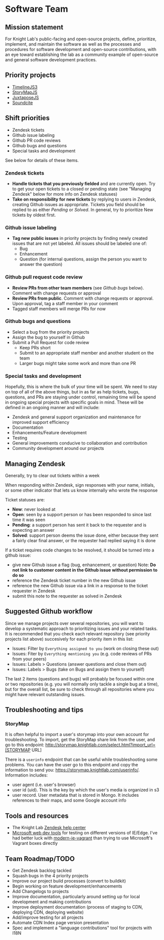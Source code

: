 # Software Team

## Mission statement

For Knight Lab's public-facing and open-source projects, define, prioritize, implement, and maintain the software as well as the processes and procedures for software development and open-source contributions, with an eye toward establishing the lab as a community example of open-source and general software development practices.

## Priority projects

  * [TimelineJS3](https://github.com/NUKnightLab/TimelineJS3)
  * [StoryMapJS](https://github.com/NUKnightLab/StoryMapJS)
  * [JuxtaposeJS](https://github.com/NUKnightLab/juxtapose)
  * [Soundcite](https://github.com/NUKnightLab/soundcite)
  
## Shift priorities
 
  * Zendesk tickets
  * Github issue labeling
  * Github PR code reviews
  * Github bugs and questions
  * Special tasks and development
  
See below for details of these items.
 
### Zendesk tickets
   
   - **Handle tickets that you previously fielded** and are currently open. Try to get your open tickets to a closed or pending state (see "Managing Zendesk" below for more info on Zendesk statuses)
   - **Take on responsibility for new tickets** by replying to users in Zendesk, creating Github issues as appropriate. Tickets you field should be replied to as either _Pending_ or _Solved_. In general, try to prioritize New tickets by oldest first.
   
### Github issue labeling
   
   - **Tag new public issues** in priority projects by finding newly created issues that are not yet labeled. All issues should be labeled one of:
     * Bug
     * Enhancement
     * Question (for internal questions, assign the person you want to answer the question)

### Github pull request code review
   
   - **Review PRs from other team members** (see _Github bugs_ below). Comment with change requests or approval
   - **Review PRs from public**. Comment with change requests or approval. Upon approval, tag a staff member in your comment
   - Tagged staff members will merge PRs for now
   
### Github bugs and questions
   
   - Select a bug from the priority projects
   - Assign the bug to yourself in Github
   - Submit a Pull Request for code review
     * Keep PRs short
     * Submit to an appropriate staff member and another student on the team
     * Larger bugs might take some work and more than one PR

### Special tasks and development

Hopefully, this is where the bulk of your time will be spent. We need to stay on top of all of the above things, but in as far as help tickets, bugs, questions, and PRs are staying under control, remaining time will be spend in ongoing special projects with specific goals in mind. These will be defined in an ongoing manner and will include:

  * Zendesk and general support organization and maintenance for improved support efficiency
  * Documentation
  * Enhancements/Feature development
  * Testing
  * General improvements conducive to collaboration and contribution
  * Community development around our projects
     
## Managing Zendesk

Generally, try to clear out tickets within a week

When responding within Zendesk, sign responses with your name, initials, or some other indicator that lets us know internally who wrote the response

Ticket statuses are:

  * **New**: never looked at
  * **Open**: seen by a support person or has been responded to since last time it was seen
  * **Pending**: a support person has sent it back to the requester and is expecting an answer
  * **Solved**: support person deems the issue done, either because they sent a fairly clear final answer, or the requester had replied saying it is done

If a ticket requires code changes to be resolved, it should be turned into a github issue:

  * give new Github issue a flag (bug, enhancement, or question) Note: **Do not link to customer content in the Github issue without permission to do so**
  * reference the Zendesk ticket number in the new Github issue
  * reference the new Github issue via a link in a response to the ticket requester in Zendesk
  * submit this note to the requester as solved in Zendesk
  
## Suggested Github workflow

Since we manage projects over several repositories, you will want to develop a systematic approach to prioritizing issues and your related tasks. It is recommended that you check each relevant repository (see priority projects list above) succesively for each priority item in this list:

  * Issues: Filter by `Everything assigned to you` (work on closing these out)
  * Issues: Fiter by `Everything mentioning you` (e.g. code reviews of PRs from your peers)
  * Issues: Labels > Questions (answer questions and close them out)
  * Issues: Labels > Bugs (take on Bugs and assign them to yourself)
  
The last 2 items (questions and bugs) will probably be focused within one or two repositories (e.g. you will normally only tackle a single bug at a time), but for the overall list, be sure to check through all repositories where you might have relevant outstanding issues.

## Troubleshooting and tips

### StoryMap

It is often helpful to import a user's storymap into your own account for troubleshooting. To import, get the StoryMap share link from the user, and go to this endpoint: http://storymap.knightlab.com/select.html?import_url=[STORYMAP URL]

There is a `userinfo` endpoint that can be useful while troubleshooting some problems. You can have the user go to this endpoint and copy the information to send you: https://storymap.knightlab.com/userinfo/. Information includes:
  * user agent (i.e. user's browser)
  * user id (uid). This is the key by which the user's media is organized in s3
  * user record. User metadata that is stored in Mongo. It includes references to their maps, and some Google account info
  
## Tools and resources

  * The Knight Lab [Zendesk help center](https://knightlab.zendesk.com/hc/en-us)
  * [Microsoft web dev tools](https://developer.microsoft.com/en-us/microsoft-edge/tools/) for testing on different versions of IE/Edge. I've had better luck with [modern-ie-vagrant](http://tech.dealer.com/want-a-new-way-to-test-ie-browsers-try-modern-ie-vagrant/) than trying to use Microsoft's Vagrant boxes directly
  
## Team Roadmap/TODO

  * Get Zendesk backlog tackled
  * Squash bugs in the 4 priority projects
  * Improve our project build processes (convert to buildkit)
  * Begin working on feature development/enhancements
  * Add Changelogs to projects
  * Improve documentation, particularly around setting up for local development and making contributions
  * Improve deployment documentation (process of staging to CDN, deploying CDN, deploying website)
  * Add/improve testing for all projects
  * Automate CDN Index page version presentation
  * Spec and implement a "language contributions" tool for projects with I18N
  
